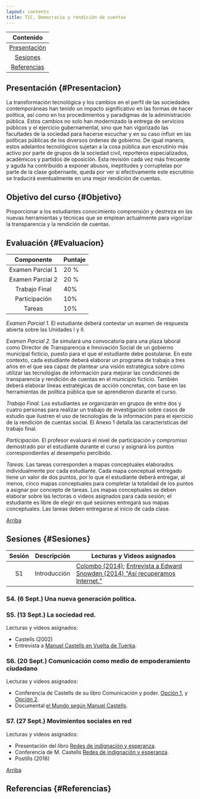 ```yaml
---
layout: contents
title: TIC, Democracia y rendición de cuentas
---
```


| Contenido |
| :---: |
| [Presentación](#Presentacion) |
| [Sesiones](#Sesiones) |
| [Referencias](#Referencias) |


## Presentación {#Presentacion}

La transformación tecnológica y los cambios en el perfil de las sociedades contemporáneas han tenido un impacto significativo en las formas de hacer política, así como en los procedimientos y paradigmas de la administración pública. Estos cambios no solo han modernizado la entrega de servicios públicos y el ejercicio gubernamental, sino que han vigorizado las facultades de la sociedad para hacerse escuchar y en su caso influir en las políticas públicas de los diversos órdenes de gobierno. De igual manera, estos adelantos tecnológicos sujetan a la cosa pública aun escrutinio más activo por parte de grupos de la sociedad civil, reporteros especializados, académicos y partidos de oposición. Esta revisión cada vez más frecuente y aguda ha contribuido a exponer abusos, ineptitudes y corruptelas por parte de la clase gobernante, queda por ver si efectivamente este escrutinio se traducirá eventualmente en una mejor rendición de cuentas.

## Objetivo del curso {#Objetivo}

Proporcionar a los estudiantes conocimiento comprensión y destreza en las nuevas herramientas y técnicas que se emplean actualmente para vigorizar la transparencia y la rendición de cuentas.

## Evaluación {#Evaluacion}

| Componente       | Puntaje  |
|:-------------:   | -------------- |
| Examen Parcial 1 | 20 % |
| Examen Parcial 2 | 20 % |
| Trabajo Final    | 40%  |
| Participación	   | 10%  |
| Tareas	         | 10%  |

*Examen Parcial 1.* El estudiante deberá contestar un examen de respuesta abierta sobre las Unidades I y II.

*Examen Parcial 2.* Se simulará una convocatoria para una plaza laboral como Director de Transparencia e Innovación Social de un gobierno municipal ficticio, puesto para el que el estudiante debe postularse. En este contexto, cada estudiante deberá elaborar un programa de trabajo a tres años en el que sea capaz de plantear una visión estratégica sobre cómo utilizar las tecnologías de información para mejorar las condiciones de transparencia y rendición de cuentas en el municipio ficticio. También deberá elaborar líneas estratégicas de acción concretas, con base en las herramientas de política pública que se aprendieron durante el curso.

*Trabajo Final.* Los estudiantes se organizarán en grupos de entre dos y cuatro personas para realizar un trabajo de investigación sobre casos de estudio que ilustren el uso de tecnologías de la información para el ejercicio de la rendición de cuentas social. El Anexo 1 detalla las características del trabajo final.

*Participación.* El profesor evaluará el nivel de participación y compromiso demostrado por el estudiante durante el curso y asignará los puntos correspondientes al desempeño percibido.

*Tareas.* Las tareas corresponden a mapas conceptuales elaborados individualmente por cada estudiante. Cada mapa conceptual entregado tiene un valor de dos puntos, por lo que el estudiante deberá entregar, al menos, cinco mapas conceptuales para completar la totalidad de los puntos a asignar por concepto de tareas. Los mapas conceptuales se deben elaborar sobre las lectoras o videos asignados para cada sesión; el estudiante es libre de elegir en qué sesiones entregará sus mapas conceptuales. Las tareas deben entregarse al inicio de cada clase.

[Arriba](#Contenido)

## Sesiones {#Sesiones}

| Sesión       | Descripción  | Lecturas y Videos asignados |
|:-------------:   | -------------- | ---- |
| S1 | Introducción  | [Colombo (2014)](); [Entrevista a Edward Snowden (2014) "Así recuperamos Internet."]() |




### S4. (6 Sept.)	Una nueva generación política.

### S5. (13 Sept.) La sociedad red.

Lecturas y videos asignados:

- Castells (2002)
- Entrevista a [Manuel Castells en Vuelta de Tuerka](https://www.youtube.com/watch?v=dU-MD3NqmQ8&t=3410s).

### S6. (20 Sept.) Comunicación como medio de empoderamiento ciudadano

Lecturas y videos asignados:
-	Conferencia de Castells de su libro Comunicación y poder. [Opción 1](https://www.youtube.com/watch?v=31b6vD_cyh4), y [Opción 2](https://www.youtube.com/watch?v=wPNnSMSM5og).
-	Documental [el Mundo según Manuel Castells](https://www.youtube.com/watch?v=fUodIfrX6UE&t=1601s).

### S7. (27 Sept.)	Movimientos sociales en red

Lecturas y videos asignados:
-	Presentación del libro [Redes de indignación y esperanza](https://www.youtube.com/watch?v=S_7zOcnDvFs).
-	Conferencia de M. Castells [Redes de indignación y esperanza](https://www.youtube.com/watch?v=O4h-hrF2ObE).
-	Postills (2016)


[Arriba](#Contenido)

## Referencias {#Referencias}
